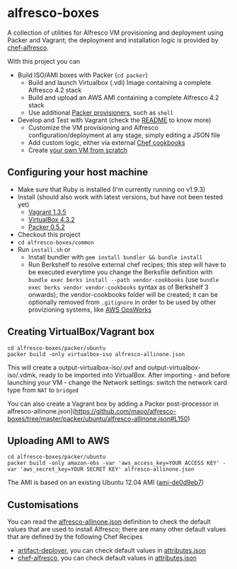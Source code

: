 alfresco-boxes
================

A collection of utilities for Alfresco VM provisioning and deployment using Packer and Vagrant; the deployment and installation logic is provided by [chef-alfresco](https://github.com/maoo/chef-alfresco).

With this project you can
* Build ISO/AMI boxes with Packer (```cd packer```)
  * Build and launch Virtualbox (.vdi) Image containing a complete Alfresco 4.2 stack
  * Build and upload an AWS AMI containing a complete Alfresco 4.2 stack
  * Use additional [Packer provisioners](https://github.com/maoo/alfresco-boxes/tree/master/packer/ubuntu/alfresco-allinone.json#L136), such as ```shell```
* Develop and Test with Vagrant (check the [README](https://github.com/maoo/alfresco-boxes/tree/master/vagrant/README.md) to know more)
  * Customize the VM provisioning and Alfresco configuration/deployment at any stage, simply editing a JSON file
  * Add custom logic, either via external [Chef cookbooks](https://github.com/maoo/alfresco-boxes/tree/master/common/Berksfile)
  * Create [your own VM from scratch](https://github.com/maoo/alfresco-boxes/tree/master/vagrant/dev/alfresco-allinone-dev.json)

Configuring your host machine
---
* Make sure that Ruby is installed (I'm currently running on v1.9.3)
* Install (should also work with latest versions, but have not been tested yet)
  * [Vagrant 1.3.5](http://downloads.vagrantup.com/tags/v1.3.5)
  * [VirtualBox 4.3.2](https://www.virtualbox.org)
  * [Packer 0.5.2](http://www.packer.io/downloads.html)
* Checkout this project
* ```cd alfresco-boxes/common```
* Run ```install.sh``` or
  * Install bundler with ```gem install bundler && bundle install```
  * Run Berkshelf to resolve external chef recipes; this step will have to be executed everytime you change the Berksfile definition with ```bundle exec berks install --path vendor-cookbooks``` (use ```bundle exec berks vendor vendor-cookbooks``` syntax as of Berkshelf 3 onwards); the vendor-cookbooks folder will be created; it can be optionally removed from ```.gitignore``` in order to be used by other provizioning systems, like [AWS OpsWorks](http://docs.aws.amazon.com/opsworks/latest/userguide/workingcookbook-attributes.html)

Creating VirtualBox/Vagrant box
---
```
cd alfresco-boxes/packer/ubuntu
packer build -only virtualbox-iso alfresco-allinone.json
```
This will create a output-virtualbox-iso/<box-name>.ovf and output-virtualbox-iso/<box-name>.vdmk, ready to be imported into VirtualBox.
After importing - and before launching your VM - change the Network settings: switch the network card type from ```NAT``` to ```bridged```

You can also create a Vagrant box by adding a Packer post-processor in alfresco-allinone.json](https://github.com/maoo/alfresco-boxes/tree/master/packer/ubuntu/alfresco-allinone.json#L150)

Uploading AMI to AWS
---
```
cd alfresco-boxes/packer/ubuntu
packer build -only amazon-ebs -var 'aws_access_key=YOUR ACCESS KEY' -var 'aws_secret_key=YOUR SECRET KEY' alfresco-allinone.json
```
The AMI is based on an existing Ubuntu 12.04 AMI ([ami-de0d9eb7](http://thecloudmarket.com/image/ami-de0d9eb7--ubuntu-images-ebs-ubuntu-precise-12-04-amd64-server-20130222))

Customisations
---
You can read the [alfresco-allinone.json](https://github.com/maoo/alfresco-boxes/tree/master/packer/ubuntu/alfresco-allinone.json) definition to check the default values that are used to install Alfresco; there are many other default values that are defined by the following Chef Recipes
* [artifact-deployer](https://github.com/maoo/artifact-deployer), you can check default values in [attributes.json](https://github.com/maoo/artifact-deployer/tree/master/attributes)
* [chef-alfresco](https://github.com/maoo/chef-alfresco), you can check default values in [attributes.json](https://github.com/maoo/chef-alfresco/tree/master/attributes)
